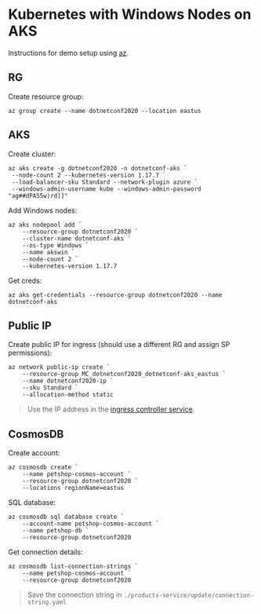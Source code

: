 # Kubernetes with Windows Nodes on AKS

Instructions for demo setup using [az]().

## RG 

Create resource group:

```
az group create --name dotnetconf2020 --location eastus
```

## AKS

Create cluster:

```
az aks create -g dotnetconf2020 -n dotnetconf-aks `
 --node-count 2 --kubernetes-version 1.17.7 `
 --load-balancer-sku Standard --network-plugin azure `
 --windows-admin-username kube --windows-admin-password "ag##dPA55w)rd]]"
```

Add Windows nodes:

```
az aks nodepool add `
    --resource-group dotnetconf2020 `
    --cluster-name dotnetconf-aks `
    --os-type Windows `
    --name akswin `
    --node-count 2 `
    --kubernetes-version 1.17.7
```

Get creds:

```
az aks get-credentials --resource-group dotnetconf2020 --name dotnetconf-aks
```

## Public IP

Create public IP for ingress (should use a different RG and assign SP permissions):

```
az network public-ip create `
    --resource-group MC_dotnetconf2020_dotnetconf-aks_eastus `
    --name dotnetconf2020-ip `
    --sku Standard `
    --allocation-method static
```

> Use the IP address in the [ingress controller service]().

## CosmosDB

Create account:

```
az cosmosdb create `
    --name petshop-cosmos-account `
    --resource-group dotnetconf2020 `
    --locations regionName=eastus
```

SQL database:

```
az cosmosdb sql database create `
    --account-name petshop-cosmos-account `
    --name petshop-db `
    --resource-group dotnetconf2020
```

Get connection details:

```
az cosmosdb list-connection-strings `
    --name petshop-cosmos-account `
    --resource-group dotnetconf2020
```

> Save the connection string in `./products-service/update/connection-string.yaml`